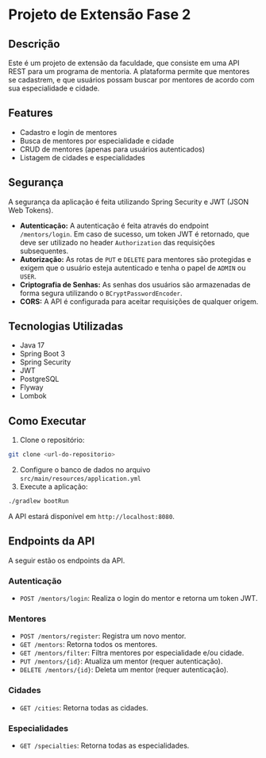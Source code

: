 # Projeto de Extensão Fase 2

## Descrição

Este é um projeto de extensão da faculdade, que consiste em uma API REST para um programa de mentoria. A plataforma permite que mentores se cadastrem, e que usuários possam buscar por mentores de acordo com sua especialidade e cidade.

## Features

- Cadastro e login de mentores
- Busca de mentores por especialidade e cidade
- CRUD de mentores (apenas para usuários autenticados)
- Listagem de cidades e especialidades

## Segurança

A segurança da aplicação é feita utilizando Spring Security e JWT (JSON Web Tokens).

- **Autenticação:** A autenticação é feita através do endpoint `/mentors/login`. Em caso de sucesso, um token JWT é retornado, que deve ser utilizado no header `Authorization` das requisições subsequentes.
- **Autorização:** As rotas de `PUT` e `DELETE` para mentores são protegidas e exigem que o usuário esteja autenticado e tenha o papel de `ADMIN` ou `USER`.
- **Criptografia de Senhas:** As senhas dos usuários são armazenadas de forma segura utilizando o `BCryptPasswordEncoder`.
- **CORS:** A API é configurada para aceitar requisições de qualquer origem.

## Tecnologias Utilizadas

- Java 17
- Spring Boot 3
- Spring Security
- JWT
- PostgreSQL
- Flyway
- Lombok

## Como Executar

1. Clone o repositório:
```bash
git clone <url-do-repositorio>
```
2. Configure o banco de dados no arquivo `src/main/resources/application.yml`
3. Execute a aplicação:
```bash
./gradlew bootRun
```

A API estará disponível em `http://localhost:8080`.

## Endpoints da API

A seguir estão os endpoints da API.

### Autenticação

- `POST /mentors/login`: Realiza o login do mentor e retorna um token JWT.

### Mentores

- `POST /mentors/register`: Registra um novo mentor.
- `GET /mentors`: Retorna todos os mentores.
- `GET /mentors/filter`: Filtra mentores por especialidade e/ou cidade.
- `PUT /mentors/{id}`: Atualiza um mentor (requer autenticação).
- `DELETE /mentors/{id}`: Deleta um mentor (requer autenticação).

### Cidades

- `GET /cities`: Retorna todas as cidades.

### Especialidades

- `GET /specialties`: Retorna todas as especialidades.
